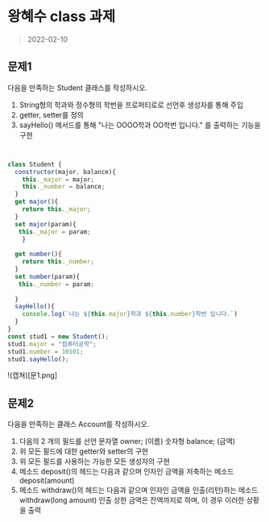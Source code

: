 # 왕혜수 class 과제 


> 2022-02-10

## 문제1
다음을 만족하는 Student 클래스를 작성하시오.

1) String형의 학과와 정수형의 학번을 프로퍼티로로 선언후 생성자를 통해 주입
2) getter, setter를 정의
3) sayHello() 메서드를 통해 "나는 OOOO학과 OO학번 입니다." 를 출력하는 기능을 구현
```javascript


class Student {
  constructor(major, balance){
    this._major = major;
    this._number = balance;
  }
  get major(){
    return this._major;
  }
  set major(param){
   this._major = param;
    }
  
  get number(){
    return this._number;
  }
  set number(param){
   this._number = param;
    
  } 
  sayHello(){
    console.log(`나는 ${this.major}학과 ${this.number}학번 입니다.`)
  }
}
const stud1 = new Student();
stud1.major = "컴퓨터공학";
stud1.number = 10101;
stud1.sayHello();
```
!(캡쳐)[문1.png]



## 문제2
다음을 만족하는 클래스 Account를 작성하시오.

1) 다음의 2 개의 필드를 선언
    문자열 owner; (이름)
    숫자형 balance; (금액)
2) 위 모든 필드에 대한 getter와 setter의 구현
3) 위 모든 필드를 사용하는 가능한 모든 생성자의 구현
3) 메소드 deposit()의 헤드는 다음과 같으며 인자인 금액을 저축하는 메소드
    deposit(amount)
4) 메소드 withdraw()의 헤드는 다음과 같으며 인자인 금액을 인출(리턴)하는 메소드
    withdraw(long amount)
    인출 상한 금액은 잔액까지로 하며, 이 경우 이러한 상황을 출력
